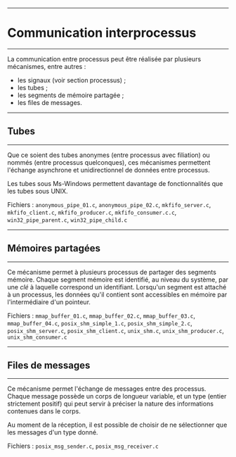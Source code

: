 ------------------------------------------------------------------------------
#                         Communication interprocessus
------------------------------------------------------------------------------
La communication entre processus peut être réalisée par plusieurs mécanismes, 
entre autres :

* les signaux (voir section processus) ;
* les tubes ;
* les segments de mémoire partagée ;
* les files de messages.

------------------------------------------------------------------------------
##                                     Tubes
------------------------------------------------------------------------------
Que ce soient des tubes anonymes (entre processus avec filiation) ou nommés
(entre processus quelconques), ces mécanismes permettent l'échange asynchrone
et unidirectionnel de données entre processus. 

Les tubes sous Ms-Windows permettent davantage de fonctionnalités que les
tubes sous UNIX.

Fichiers : `anonymous_pipe_01.c`, `anonymous_pipe_02.c`, 
`mkfifo_server.c`, `mkfifo_client.c`, `mkfifo_producer.c`, 
`mkfifo_consumer.c.c`, `win32_pipe_parent.c`, `win32_pipe_child.c`

------------------------------------------------------------------------------
##                               Mémoires partagées
------------------------------------------------------------------------------
Ce mécanisme permet à plusieurs processus de partager des segments mémoire. 
Chaque segment mémoire est identifié, au niveau du système, par une *clé* à 
laquelle correspond un identifiant. 
Lorsqu'un segment est attaché à un processus, les données qu'il contient 
sont accessibles en mémoire par l'intermédiaire d'un pointeur.

Fichiers : `mmap_buffer_01.c`, `mmap_buffer_02.c`, `mmap_buffer_03.c`,
`mmap_buffer_04.c`, `posix_shm_simple_1.c`, `posix_shm_simple_2.c`, 
`posix_shm_server.c`, `posix_shm_client.c`, `unix_shm.c`, `unix_shm_producer.c`,
`unix_shm_consumer.c`


------------------------------------------------------------------------------
##                              Files de messages
------------------------------------------------------------------------------
Ce mécanisme permet l'échange de messages entre des processus. Chaque message 
possède un corps de longueur variable, et un type (entier strictement positif)
qui peut servir à préciser la nature des informations contenues dans le corps.

Au moment de la réception, il est possible de choisir de ne sélectionner que
les messages d'un type donné.

Fichiers : `posix_msg_sender.c`, `posix_msg_receiver.c`
